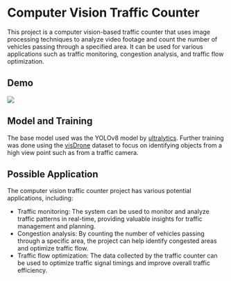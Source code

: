 # Computer Vision Traffic Counter

This project is a computer vision-based traffic counter that uses image processing techniques to analyze video footage and count the number of vehicles passing through a specified area. It can be used for various applications such as traffic monitoring, congestion analysis, and traffic flow optimization.

## Demo

![](tracking_counting_video.gif)

## Model and Training

The base model used was the YOLOv8 model by [ultralytics](https://github.com/ultralytics/ultralytics). Further training was done using the [visDrone](https://github.com/VisDrone/VisDrone-Dataset) dataset to focus on identifying objects from a high view point such as from a traffic camera.

## Possible Application

The computer vision traffic counter project has various potential applications, including:

- Traffic monitoring: The system can be used to monitor and analyze traffic patterns in real-time, providing valuable insights for traffic management and planning.
- Congestion analysis: By counting the number of vehicles passing through a specific area, the project can help identify congested areas and optimize traffic flow.
- Traffic flow optimization: The data collected by the traffic counter can be used to optimize traffic signal timings and improve overall traffic efficiency.
